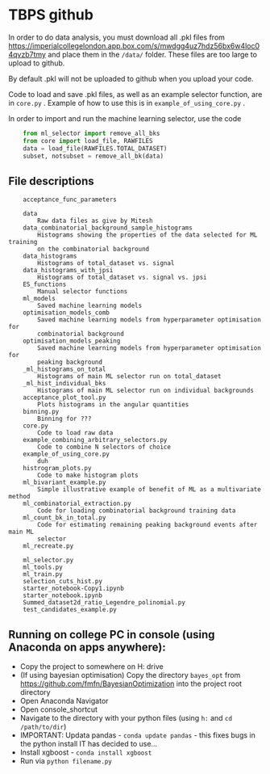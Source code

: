 # TBPS github

In order to do data analysis, you must download all .pkl files from https://imperialcollegelondon.app.box.com/s/mwdgg4uz7hdz56bx6w4loc04qvzb7tmy and place them in the `/data/` folder.
These files are too large to upload to github.

By default .pkl will not be uploaded to github when you upload your code.

Code to load and save .pkl files, as well as an example selector function, are in `core.py` .
Example of how to use this is in `example_of_using_core.py` .

In order to import and run the machine learning selector, use the code
```python
    from ml_selector import remove_all_bks
    from core import load_file, RAWFILES
    data = load_file(RAWFILES.TOTAL_DATASET)
    subset, notsubset = remove_all_bk(data)
```

## File descriptions
```
    acceptance_func_parameters

    data
        Raw data files as give by Mitesh
    data_combinatorial_background_sample_histograms
        Histograms showing the properties of the data selected for ML training 
        on the combinatorial background
    data_histograms
        Histograms of total_dataset vs. signal
    data_histograms_with_jpsi
        Histograms of total_dataset vs. signal vs. jpsi
    ES_functions
        Manual selector functions
    ml_models
        Saved machine learning models
    optimisation_models_comb
        Saved machine learning models from hyperparameter optimisation for 
        combinatorial background
    optimisation_models_peaking
        Saved machine learning models from hyperparameter optimisation for 
        peaking background
    _ml_histograms_on_total
        Histograms of main ML selector run on total_dataset
    _ml_hist_individual_bks
        Histograms of main ML selector run on individual backgrounds
    acceptance_plot_tool.py
        Plots histograms in the angular quantities
    binning.py
        Binning for ???
    core.py
        Code to load raw data
    example_combining_arbitrary_selectors.py
        Code to combine N selectors of choice
    example_of_using_core.py
        duh
    histrogram_plots.py
        Code to make histogram plots
    ml_bivariant_example.py
        Simple illustrative example of benefit of ML as a multivariate method
    ml_combinatorial_extraction.py
        Code for loading combinatorial background training data
    ml_count_bk_in_total.py
        Code for estimating remaining peaking background events after main ML 
        selector
    ml_recreate.py

    ml_selector.py
    ml_tools.py
    ml_train.py
    selection_cuts_hist.py
    starter_notebook-Copy1.ipynb
    starter_notebook.ipynb
    Summed_dataset2d_ratio_Legendre_polinomial.py
    test_candidates_example.py
```
## Running on college PC in console (using Anaconda on apps anywhere):

- Copy the project to somewhere on H: drive
- (If using bayesian optimisation) Copy the directory `bayes_opt` from https://github.com/fmfn/BayesianOptimization into the project root directory
- Open Anaconda Navigator
- Open console_shortcut
- Navigate to the directory with your python files (using `h:` and `cd /path/to/dir`)
- IMPORTANT: Updata pandas - `conda update pandas` - this fixes bugs in the python install IT has decided to use...
- Install xgboost - `conda install xgboost`
- Run via `python filename.py`
